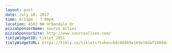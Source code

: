 ```yaml
---
layout: post
date: July 18, 2017
time: 6:15pm - 7:00pm
location: 4501 NW Urbandale Dr
pizzaSponsorName: Source Allies
pizzaSponsorSite: http://www.sourceallies.com/
tiklyWidgetID: tiklet_2051
tiklyWidgetURL: https://tikly.co/tiklets?token=b6c660b5e1b9e16daf198dde6250e5a50a8dfab6
---
```


